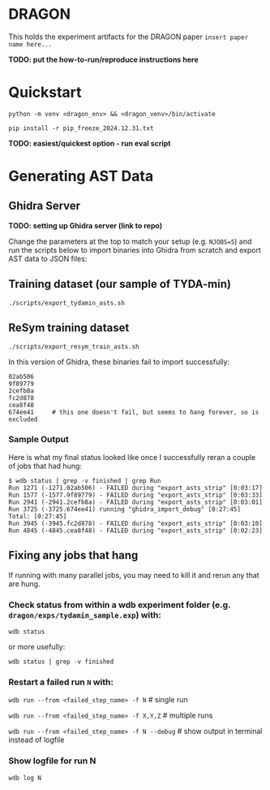 # DRAGON

This holds the experiment artifacts for the DRAGON paper `insert paper name here...`


**TODO: put the how-to-run/reproduce instructions here**

# Quickstart
`python -m venv <dragon_env> && <dragon_venv>/bin/activate`

`pip install -r pip_freeze_2024.12.31.txt`

**TODO: easiest/quickest option - run eval script**

# Generating AST Data

## Ghidra Server
**TODO: setting up Ghidra server (link to repo)**

Change the parameters at the top to match your setup (e.g. `NJOBS=5`) and
run the scripts below to import binaries into Ghidra from scratch and
export AST data to JSON files:

## Training dataset (our sample of TYDA-min)

`./scripts/export_tydamin_asts.sh`

## ReSym training dataset

`./scripts/export_resym_train_asts.sh`

In this version of Ghidra, these binaries fail to import successfully:
~~~
02ab506
9f89779
2cefb8a
fc2d878
cea8f48
674ee41     # this one doesn't fail, but seems to hang forever, so is excluded
~~~

### Sample Output
Here is what my final status looked like once I successfully reran a couple of
jobs that had hung:

~~~
$ wdb status | grep -v finished | grep Run
Run 1271 (-1271.02ab506) - FAILED during "export_asts_strip" [0:03:17]
Run 1577 (-1577.9f89779) - FAILED during "export_asts_strip" [0:03:33]
Run 2941 (-2941.2cefb8a) - FAILED during "export_asts_strip" [0:03:01]
Run 3725 (-3725.674ee41) running "ghidra_import_debug" [0:27:45] Total: [0:27:45]
Run 3945 (-3945.fc2d878) - FAILED during "export_asts_strip" [0:03:10]
Run 4845 (-4845.cea8f48) - FAILED during "export_asts_strip" [0:02:23]
~~~

## Fixing any jobs that hang
If running with many parallel jobs, you may need to kill it and rerun any
that are hung.

### Check status from within a wdb experiment folder (e.g. `dragon/exps/tydamin_sample.exp`) with:

`wdb status`

or more usefully:

`wdb status | grep -v finished`

### Restart a failed run `N` with:

`wdb run --from <failed_step_name> -f N` # single run

`wdb run --from <failed_step_name> -f X,Y,Z` # multiple runs

`wdb run --from <failed_step_name> -f N --debug` # show output in terminal instead of logfile

### Show logfile for run N

`wdb log N`